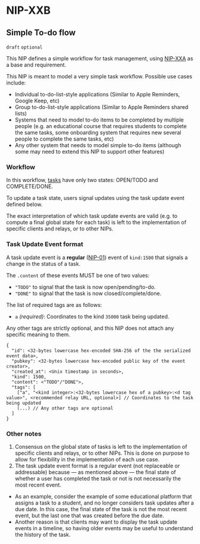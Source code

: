 NIP-XXB
=======

Simple To-do flow
-----------------

`draft` `optional`

This NIP defines a simple workflow for task management, using [NIP-XXA](XXA.md) as a base and requirement.

This NIP is meant to model a very simple task workflow. Possible use cases include:
- Individual to-do-list-style applications (Similar to Apple Reminders, Google Keep, etc)
- Group to-do-list-style applications (Similar to Apple Reminders shared lists)
- Systems that need to model to-do items to be completed by multiple people (e.g. an educational course that requires students to complete the same tasks, some onboarding system that requires new several people to complete the same tasks, etc)
- Any other system that needs to model simple to-do items (although some may need to extend this NIP to support other features)

### Workflow

In this workflow, [tasks](XXA.md) have only two states: OPEN/TODO and COMPLETE/DONE.

To update a task state, users signal updates using the task update event defined below.

The exact interpretation of which task update events are valid (e.g. to compute a final global state for each task) is left to the implementation of specific clients and relays, or to other NIPs.

### Task Update Event format

A task update event is a **regular** ([NIP-01](01.md)) event of `kind:1500` that signals a change in the status of a task.

The `.content` of these events MUST be one of two values:
- `"TODO"` to signal that the task is now open/pending/to-do.
- `"DONE"` to signal that the task is now closed/complete/done.

The list of required tags are as follows:
- `a` _(required)_: Coordinates to the kind `35000` task being updated.

Any other tags are strictly optional, and this NIP does not attach any specific meaning to them.

```jsonc
{
  "id": <32-bytes lowercase hex-encoded SHA-256 of the the serialized event data>,
  "pubkey": <32-bytes lowercase hex-encoded public key of the event creator>,
  "created_at": <Unix timestamp in seconds>,
  "kind": 1500,
  "content": <"TODO"/"DONE">,
  "tags": [
    ["a", "<kind integer>:<32-bytes lowercase hex of a pubkey>:<d tag value>", <recommended relay URL, optional>] // Coordinates to the task being updated
    (...) // Any other tags are optional
  ]
}
```

### Other notes

1. Consensus on the global state of tasks is left to the implementation of specific clients and relays, or to other NIPs. This is done on purpose to allow for flexibility in the implementation of each use case.
2. The task update event format is a regular event (not replaceable or addressable) because — as mentioned above — the final state of whether a user has completed the task or not is not necessarily the most recent event.
  - As an example, consider the example of some educational platform that assigns a task to a student, and no longer considers task updates after a due date. In this case, the final state of the task is not the most recent event, but the last one that was created before the due date.
  - Another reason is that clients may want to display the task update events in a timeline, so having older events may be useful to understand the history of the task.
